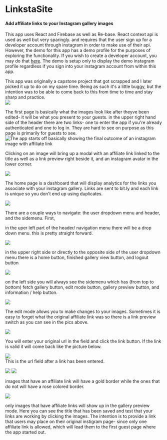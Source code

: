﻿# LinkstaSite
####  Add affiliate links to your Instagram gallery images  

This app uses React and Firebase as well as Re-base.  React context api is used as well but very sparingly.  and requires that the user sign up for a developer account through instagram in order to make use of their api.  However, the demo for this app has a demo profile for the purposes of exploring the functionality. If you wish to create a developer account, you may do that [here](https://www.instagram.com/developer/register/). The demo  is setup only to display the demo instagram profile regardless if you sign into your instagram account from within this app.  

This app was originally a capstone project that got scrapped and I later picked it up to do on my spare time.  Being as such it's a little buggy, but the intention was to be able to come back to this from time to time and stay sharp and practice.  
![](components/Linkstasite/pics/guestpage.PNG)

The first page is basically what the images look like after theyve been edited- it will be what you present to your guests. in the upper right hand side of the header there are two links- one to enter the app if you're already authenticated and one to log in.  They are hard to see on purpose as this page is primarily for guests to see.  
![The app starts off basically showing the final outcome of an instagram image with affiliate link ](guest%20page.PNG)  

Clicking on an image will bring up a modal with an affiliate link linked to the title as well as a link preview right beside it, and an instagram avatar in the lower corner.   
  
    
    


![](analytics.PNG) 
  
The home page is a dashboard that will display analytics for the links you associate with your instagram gallery.  Links are sent to bit.ly and each link is unique so you don't end up using duplicates.  

![](dropdown.PNG')  
  
  There are a couple ways to navigate: the user dropdown menu and header, and the sidemenu. First, 

in the uper left part of the header/ navigation menu there will be a drop down menu. this is pretty straight forward.  

![](navbar.PNG)  

in the upper right side or directly to the opposite side of the user dropdown menu there is a home button, finished gallery view button, and logout button

![](sidemenu.PNG)      

on the left side you will always see the sidemenu which has (from top to bottom) fetch gallery button, edit mode button, gallery preview button, and information / help button.

![](edit%20mode%20.PNG)   

The edit mode allows you to make changes to your images.  Sometimes it is easy to forget what the original affiliate link was so there is a link preview switch as you can see in the pics above.

![]("urlBar.PNG")   

You will enter your original url in the field and click the link button.  If the link is valid it will come back like the picture below.  


![](rul%20entered.PNG)    
This is the url field after a link has been entered.




  
  

![](linked.PNG)  ![](./unlinked.PNG)    

images that have an affiliate link will have a gold border while the ones that do not will have a rose colored border.



![](grid.PNG)    

only images that have affiliate links will show up in the gallery preview mode.  Here you can see the title that has been saved and test that your links are working by clicking the images.  The intention is to provide a link that users may place on their original instigram page- since only one affiliate link is allowed, which will lead them to the first guest page where the app started out.

